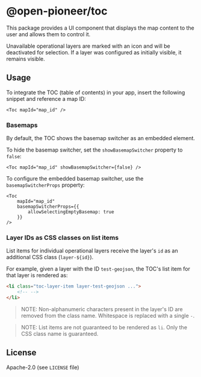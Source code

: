 # @open-pioneer/toc

This package provides a UI component that displays the map content to the user and allows them to control it.

Unavailable operational layers are marked with an icon and will be deactivated for selection. If a layer was configured as initially visible, it remains visible.

## Usage

To integrate the TOC (table of contents) in your app, insert the following snippet and reference a map ID:

```tsx
<Toc mapId="map_id" />
```

### Basemaps

By default, the TOC shows the basemap switcher as an embedded element.

To hide the basemap switcher, set the `showBasemapSwitcher` property to `false`:

```tsx
<Toc mapId="map_id" showBasemapSwitcher={false} />
```

To configure the embedded basemap switcher, use the `basemapSwitcherProps` property:

```tsx
<Toc
    mapId="map_id"
    basemapSwitcherProps={{
        allowSelectingEmptyBasemap: true
    }}
/>
```

### Layer IDs as CSS classes on list items

List items for individual operational layers receive the layer's `id` as an additional CSS class (`layer-${id}`).

For example, given a layer with the ID `test-geojson`, the TOC's list item for that layer is rendered as:

```html
<li class="toc-layer-item layer-test-geojson ...">
    <!-- -->
</li>
```

> NOTE: Non-alphanumeric characters present in the layer's ID are removed from the class name. Whitespace is replaced with a single `-`.

> NOTE: List items are not guaranteed to be rendered as `li`. Only the CSS class name is guaranteed.

## License

Apache-2.0 (see `LICENSE` file)

